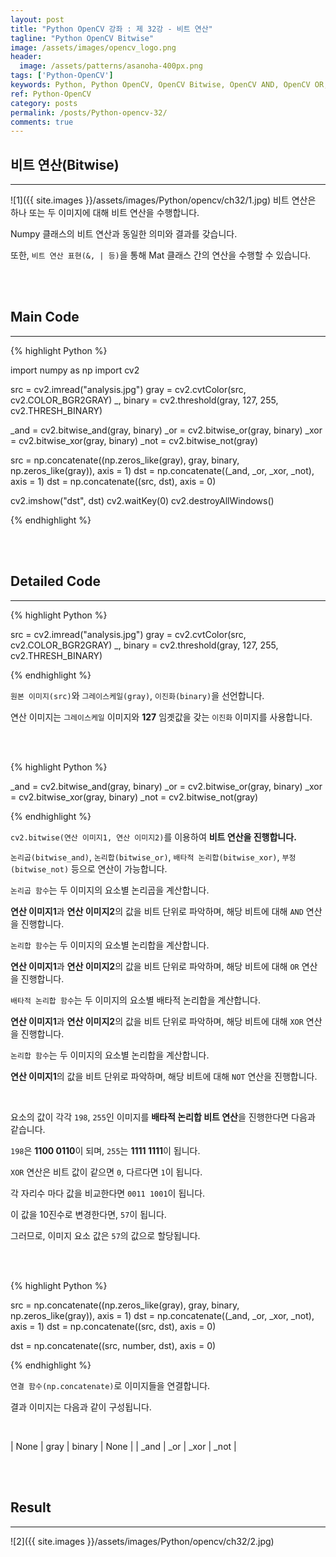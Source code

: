 ```yaml
---
layout: post
title: "Python OpenCV 강좌 : 제 32강 - 비트 연산"
tagline: "Python OpenCV Bitwise"
image: /assets/images/opencv_logo.png
header:
  image: /assets/patterns/asanoha-400px.png
tags: ['Python-OpenCV']
keywords: Python, Python OpenCV, OpenCV Bitwise, OpenCV AND, OpenCV OR, OpenCV XOR, OpenCV NOT
ref: Python-OpenCV
category: posts
permalink: /posts/Python-opencv-32/
comments: true
---
```


## 비트 연산(Bitwise) ##
----------

![1]({{ site.images }}/assets/images/Python/opencv/ch32/1.jpg)
비트 연산은 하나 또는 두 이미지에 대해 비트 연산을 수행합니다.

Numpy 클래스의 비트 연산과 동일한 의미와 결과를 갖습니다.

또한, `비트 연산 표현(&, | 등)`을 통해 Mat 클래스 간의 연산을 수행할 수 있습니다.

<br>
<br>

## Main Code ##
----------

{% highlight Python %}

import numpy as np
import cv2

src = cv2.imread("analysis.jpg")
gray = cv2.cvtColor(src, cv2.COLOR_BGR2GRAY)
_, binary = cv2.threshold(gray, 127, 255, cv2.THRESH_BINARY)

_and = cv2.bitwise_and(gray, binary)
_or = cv2.bitwise_or(gray, binary)
_xor = cv2.bitwise_xor(gray, binary)
_not = cv2.bitwise_not(gray)

src = np.concatenate((np.zeros_like(gray), gray, binary, np.zeros_like(gray)), axis = 1)
dst = np.concatenate((_and, _or, _xor, _not), axis = 1)
dst = np.concatenate((src, dst), axis = 0)

cv2.imshow("dst", dst)
cv2.waitKey(0)
cv2.destroyAllWindows()

{% endhighlight %}

<br>
<br>

## Detailed Code ##
----------

{% highlight Python %}

src = cv2.imread("analysis.jpg")
gray = cv2.cvtColor(src, cv2.COLOR_BGR2GRAY)
_, binary = cv2.threshold(gray, 127, 255, cv2.THRESH_BINARY)

{% endhighlight %}

`원본 이미지(src)`와 `그레이스케일(gray)`, `이진화(binary)`을 선언합니다.

연산 이미지는 `그레이스케일` 이미지와 **127** 임곗값을 갖는 `이진화` 이미지를 사용합니다.

<br>
<br>

{% highlight Python %}

_and = cv2.bitwise_and(gray, binary)
_or = cv2.bitwise_or(gray, binary)
_xor = cv2.bitwise_xor(gray, binary)
_not = cv2.bitwise_not(gray)

{% endhighlight %}

`cv2.bitwise(연산 이미지1, 연산 이미지2)`를 이용하여 **비트 연산을 진행합니다.**

`논리곱(bitwise_and)`, `논리합(bitwise_or)`, `배타적 논리합(bitwise_xor)`, `부정(bitwise_not)` 등으로 연산이 가능합니다.

`논리곱 함수`는 두 이미지의 요소별 논리곱을 계산합니다.

**연산 이미지1**과 **연산 이미지2**의 값을 비트 단위로 파악하며, 해당 비트에 대해 `AND` 연산을 진행합니다.

`논리합 함수`는 두 이미지의 요소별 논리합을 계산합니다. 

**연산 이미지1**과 **연산 이미지2**의 값을 비트 단위로 파악하며, 해당 비트에 대해 `OR` 연산을 진행합니다.

`배타적 논리합 함수`는 두 이미지의 요소별 배타적 논리합을 계산합니다.

**연산 이미지1**과 **연산 이미지2**의 값을 비트 단위로 파악하며, 해당 비트에 대해 `XOR` 연산을 진행합니다.

`논리합 함수`는 두 이미지의 요소별 논리합을 계산합니다.

**연산 이미지1**의 값을 비트 단위로 파악하며, 해당 비트에 대해 `NOT` 연산을 진행합니다.

<br>

요소의 값이 각각 `198`, `255`인 이미지를 **배타적 논리합 비트 연산**을 진행한다면 다음과 같습니다.

`198`은 **1100 0110**이 되며, `255`는 **1111 1111**이 됩니다.

`XOR` 연산은 비트 값이 같으면 `0`, 다르다면 `1`이 됩니다.

각 자리수 마다 값을 비교한다면 `0011 1001`이 됩니다.

이 값을 10진수로 변경한다면, `57`이 됩니다.

그러므로, 이미지 요소 값은 `57`의 값으로 할당됩니다.

<br>
<br>

{% highlight Python %}

src = np.concatenate((np.zeros_like(gray), gray, binary, np.zeros_like(gray)), axis = 1)
dst = np.concatenate((_and, _or, _xor, _not), axis = 1)
dst = np.concatenate((src, dst), axis = 0)

dst = np.concatenate((src, number, dst), axis = 0)

{% endhighlight %}

`연결 함수(np.concatenate)`로 이미지들을 연결합니다.

결과 이미지는 다음과 같이 구성됩니다.

<br>

| None | gray | binary | None |
| _and | _or | _xor | _not |

<br>
<br>

## Result ##
----------

![2]({{ site.images }}/assets/images/Python/opencv/ch32/2.jpg)
